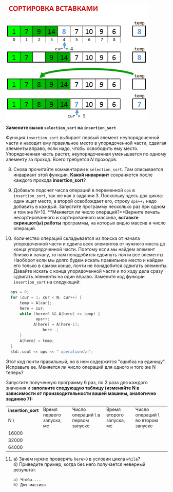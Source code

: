 ![2. Сортировка вставками](images/insertion_sort.png "2. Сортировка вставками")

**Замените вызов `selection_sort` на `insertion_sort`**

Функция `insertion_sort` выбирает первый элемент неупорядоченной части и находит ему правильное место в упорядоченной части, сдвигая элементы вправо, если надо, чтобы освободить ему место.  Упорядоченная часть растет, неупорядоченная уменьшается по одному элементу за проход. Всего требуется _N_ проходов.

8. Снова прочитайте комментарии к `selection_sort`. Там описывается инвариант этой функции. **Какой инвариант** сохраняется после каждого прохода  **insertion_sort**?

9. Добавьте подсчет числа операций в переменной `ops` в `insertion_sort`, так же как в задании 3. Поскольку здесь два цикла: один ищет место, а второй освобождает его, строку `ops++;` надо добавить в каждый. Запустите программу несколько раз при одном и том же N=10. **Меняется ли число операций?**Верните печать несортированного и сортированного массива, **вставьте скриншот(ы) работы** программы, на которых видно массив и число операций.

10. Количество операций складывается из поиска от начала упорядоченной части и сдвига всех элементов от нужного места до конца упорядоченной части. Поэтому если мы найдем элемент близко к началу, то нам понадобится сдвинуть почти все элементы. Наоборот если мы долго будем искать правильное место и найдем его только в самом конце, почти не понадобится сдвигать элементы. Давайте искать с конца упорядоченной части и по ходу дела сразу сдвигать элементы на один вправо. Замените код функции `insertion_sort` на следующий:

  ```c
    ops = 0;
    for (cur = 1; cur < N; cur++) {
        temp = A[cur];
        here = cur;
        while (here>0 && A[here] >= temp) {
               ops++;
              A[here] = A[here-1];
                  here--;
        }
        A[here] = temp;
    }
    std::cout << ops << " operations\n";
  ```

Этот код почти правильный, но в нем содержится "ошибка на единицу". Исправьте ее. 
Меняется ли число операций для одного и того же N теперь?

Запустите полученную программу 6 раз, по 2 раза для каждого значения  и **заполните следующую таблицу (изменяйте N в зависимости от производительности вашей машины, аналогично заданию 7):**


<table>
  <tr>
   <td>
<strong>insertion_sort</strong>
<p>
N \

   </td>
   <td>Время первого запуска, мс
   </td>
   <td>Число операций \
в первом запуске
   </td>
   <td>Время второго запуска, мс
   </td>
   <td>Число операций \
во втором запуске
   </td>
  </tr>
  <tr>
   <td>16000
   </td>
   <td>
   </td>
   <td>
   </td>
   <td>
   </td>
   <td>
   </td>
  </tr>
  <tr>
   <td>32000
   </td>
   <td>
   </td>
   <td>
   </td>
   <td>
   </td>
   <td>
   </td>
  </tr>
  <tr>
   <td>64000
   </td>
   <td>
   </td>
   <td>
   </td>
   <td>
   </td>
   <td>
   </td>
  </tr>
</table>


11. а) Зачем нужно проверять `here>0` в условии цикла `while`?  \
б) Приведите пример, когда без него получается неверный результат.

        а) Чтобы....
        б) Для массива 


